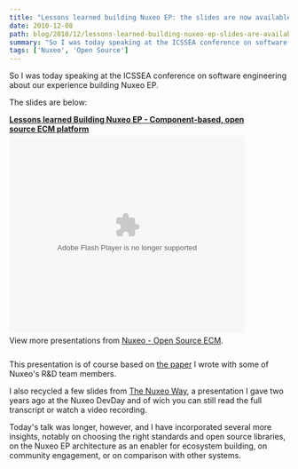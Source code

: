 ```yaml
---
title: "Lessons learned building Nuxeo EP: the slides are now available"
date: 2010-12-08
path: blog/2010/12/lessons-learned-building-nuxeo-ep-slides-are-available
summary: "So I was today speaking at the ICSSEA conference on software engineering about our experience building Nuxeo EP."
tags: ['Nuxeo', 'Open Source']
---
```


<p>So I was today speaking at the ICSSEA conference on software engineering about our experience building Nuxeo EP.</p>

<p>The slides are below:</p><div style="width:425px" id="__ss_6079337"><strong style="display:block;margin:12px 0 4px"><a href="http://www.slideshare.net/nuxeo/lessons-learned-building-nuxeo-ep-componentbase-open-source-ecm-platform" title="Lessons learned Building Nuxeo EP - Component-based, open source ECM platform">Lessons learned Building Nuxeo EP - Component-based, open source ECM platform</a></strong><object id="__sse6079337" width="425" height="355"><param name="movie" value="http://static.slidesharecdn.com/swf/ssplayer2.swf?doc=icssea-slides2010-101208103415-phpapp01&amp;stripped_title=lessons-learned-building-nuxeo-ep-componentbase-open-source-ecm-platform&amp;userName=nuxeo"><param name="allowFullScreen" value="true"><param name="allowScriptAccess" value="always"><embed name="__sse6079337" src="http://static.slidesharecdn.com/swf/ssplayer2.swf?doc=icssea-slides2010-101208103415-phpapp01&amp;stripped_title=lessons-learned-building-nuxeo-ep-componentbase-open-source-ecm-platform&amp;userName=nuxeo" type="application/x-shockwave-flash" allowscriptaccess="always" allowfullscreen="true" width="425" height="355"></embed></object><div style="padding:5px 0 12px">View more presentations from <a href="http://www.slideshare.net/nuxeo">Nuxeo - Open Source ECM</a>.</div></div>

<!-- more -->

<p>This presentation is of course based on <a href="http://blogs.nuxeo.com/fermigier/2010/12/software-engineering-lessons-learned-developing-nuxeo-open-source-component-ecm-platform.html">the paper</a> I wrote with some of Nuxeo's R&amp;D team members.</p>

<p>I also recycled a few slides from <a href="http://blogs.nuxeo.com/fermigier/2008/12/video-slides-transcript-my-talk-at-nuxeo-devday.html">The Nuxeo Way</a>, a presentation I gave two years ago at the Nuxeo DevDay and of wich you can still read the full transcript or watch a video recording.</p>

<p>Today's talk was longer, however, and I have incorporated several more insights, notably on choosing the right standards and open source libraries, on the Nuxeo EP architecture as an enabler for ecosystem building, on community engagement, or on comparison with other systems.</p>
 

